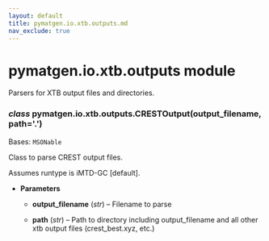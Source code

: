 ```yaml
---
layout: default
title: pymatgen.io.xtb.outputs.md
nav_exclude: true
---
```


# pymatgen.io.xtb.outputs module

Parsers for XTB output files and directories.


### _class_ pymatgen.io.xtb.outputs.CRESTOutput(output_filename, path='.')
Bases: `MSONable`

Class to parse CREST output files.

Assumes runtype is iMTD-GC [default].


* **Parameters**


    * **output_filename** (*str*) – Filename to parse


    * **path** (*str*) – Path to directory including output_filename and all
    other xtb output files (crest_best.xyz, etc.)